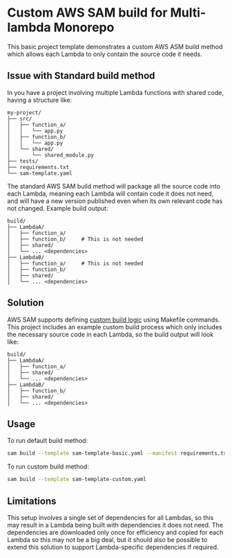 # Custom AWS SAM build for Multi-lambda Monorepo

This basic project template demonstrates a custom AWS ASM build method which allows each Lambda to only contain the source code it needs.

## Issue with Standard build method

In you have a project involving multiple Lambda functions with shared code, having a structure like:

```
my-project/
├── src/
│   ├── function_a/
│   │   └── app.py
│   ├── function_b/
│   │   └── app.py
│   └── shared/
│       └── shared_module.py
├── tests/
├── requirements.txt
└── sam-template.yaml
```

The standard AWS SAM build method will package all the source code into each Lambda, meaning each Lambda will contain code it does not need, and will have a new version published even when its own relevant code has not changed.
Example build output:
```
build/
├── LambdaA/
│   ├── function_a/
│   ├── function_b/     # This is not needed
│   ├── shared/
│   └── ... <dependencies>
├── LambdaB/
│   ├── function_a/     # This is not needed
│   ├── function_b/
│   ├── shared/
│   └── ... <dependencies>
```

## Solution

AWS SAM supports defining [custom build logic](https://docs.aws.amazon.com/serverless-application-model/latest/developerguide/building-custom-runtimes.html) using Makefile commands. 
This project includes an example custom build process which only includes the necessary source code in each Lambda, so the build output will look like:

```
build/
├── LambdaA/
│   ├── function_a/
│   ├── shared/
│   └── ... <dependencies>
├── LambdaB/
│   ├── function_b/
│   ├── shared/
│   └── ... <dependencies>
```

## Usage

To run default build method:
```bash
sam build --template sam-template-basic.yaml --manifest requirements.txt
```

To run custom build method:
```bash
sam build --template sam-template-custom.yaml
```

## Limitations
This setup involves a single set of dependencies for all Lambdas, so this may result in a Lambda being built with dependencies it does not need.
The dependencies are downloaded only once for efficiency and copied for each Lambda so this may not be a big deal, but it should also be possible to extend this solution to support Lambda-specific dependencies if required. 